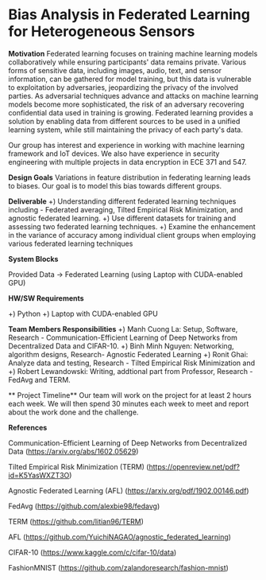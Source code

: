 # Bias Analysis in Federated Learning for Heterogeneous Sensors

**Motivation**
Federated learning focuses on training machine learning models collaboratively while ensuring participants' data remains private. Various forms of sensitive data, including images, audio, text, and sensor information, can be gathered for model training, but this data is vulnerable to exploitation by adversaries, jeopardizing the privacy of the involved parties. As adversarial techniques advance and attacks on machine learning models become more sophisticated, the risk of an adversary recovering confidential data used in training is growing. Federated learning provides a solution by enabling data from different sources to be used in a unified learning system, while still maintaining the privacy of each party's data.

Our group has interest and experience in working with machine learning framework and IoT devices. We also have experience in security engineering with multiple projects in data encryption in ECE 371 and 547. 

**Design Goals**
Variations in feature distribution in federating learning leads to biases. Our goal is to model this bias towards different groups.

**Deliverable**
+) Understanding different federated learning techniques including - Federated averaging, Tilted Empirical Risk Minimization, and agnostic federated learning.
+) Use different datasets for training and assessing two federated learning techniques.
+) Examine the enhancement in the variance of accuracy among individual client groups when employing various federated learning techniques

**System Blocks**

Provided Data -> Federated Learning (using Laptop with CUDA-enabled GPU)

**HW/SW Requirements**

+) Python
+) Laptop with CUDA-enabled GPU

**Team Members Responsibilities**
+) Manh Cuong La: Setup, Software, Research - Communication-Efficient Learning of Deep Networks from Decentralized Data and CIFAR-10. 
+) Binh Minh Nguyen: Networking, algorithm designs, Research- Agnostic Federated Learning
+) Ronit Ghai: Analyze data and testing, Research - Tilted Empirical Risk Minimization and 
+) Robert Lewandowski: Writing, addtional part from Professor, Research - FedAvg and TERM. 

** Project Timeline**
Our team will work on the project for at least 2 hours each week. We will then spend 30 minutes each week to meet and report about the work done and the challenge.


**References**

Communication-Efficient Learning of Deep Networks from Decentralized Data (https://arxiv.org/abs/1602.05629)

Tilted Empirical Risk Minimization (TERM) (https://openreview.net/pdf?id=K5YasWXZT3O)

Agnostic Federated Learning (AFL) (https://arxiv.org/pdf/1902.00146.pdf)

FedAvg (https://github.com/alexbie98/fedavg)

TERM (https://github.com/litian96/TERM)

AFL (https://github.com/YuichiNAGAO/agnostic_federated_learning)

CIFAR-10 (https://www.kaggle.com/c/cifar-10/data)

FashionMNIST (https://github.com/zalandoresearch/fashion-mnist)

